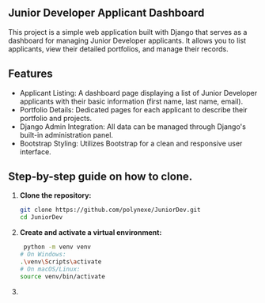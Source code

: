 ## Junior Developer Applicant Dashboard
This project is a simple web application built with Django that serves as a dashboard for managing Junior Developer applicants. It allows you to list applicants, view their detailed portfolios, and manage their records.

## Features
* Applicant Listing: A dashboard page displaying a list of Junior Developer applicants with their basic information (first name, last name, email).
* Portfolio Details: Dedicated pages for each applicant to describe their portfolio and projects.
* Django Admin Integration: All data can be managed through Django's built-in administration panel.
* Bootstrap Styling: Utilizes Bootstrap for a clean and responsive user interface.

## Step-by-step guide on how to clone.
1. **Clone the repository:**
    ```bash
   git clone https://github.com/polynexe/JuniorDev.git
    cd JuniorDev
    ```

2. **Create and activate a virtual environment:**
    ```bash
     python -m venv venv
    # On Windows:
    .\venv\Scripts\activate
    # On macOS/Linux:
    source venv/bin/activate
    ```

3. 